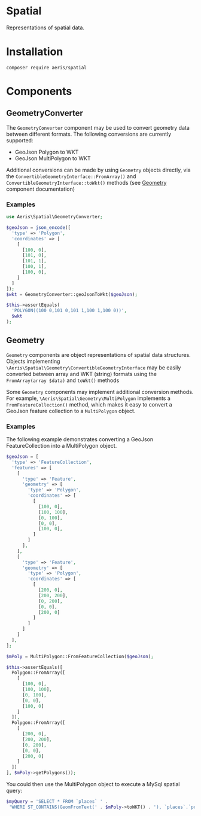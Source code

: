 Spatial
=======================

Representations of spatial data.

# Installation

```
composer require aeris/spatial
```


# Components

## GeometryConverter

The `GeometryConverter` component may be used to convert geometry data between different formats. The following conversions are currently supported:
 
* GeoJson Polygon to WKT
* GeoJson MultiPolygon to WKT

Additional conversions can be made by using `Geometry` objects directly, via the `ConvertibleGeometryInterface::FromArray()` and `ConvertibleGeometryInterface::toWkt()` methods (see [Geometry](#geometry) component documentation)

### Examples

```php
use Aeris\Spatial\GeometryConverter;

$geoJson = json_encode([
  'type' => 'Polygon',
  'coordinates' => [
    [
      [100, 0],
      [101, 0],
      [101, 1],
      [100, 1],
      [100, 0],
    ]
  ]
]);
$wkt = GeometryConverter::geoJsonToWkt($geoJson);

$this->assertEquals(
  'POLYGON((100 0,101 0,101 1,100 1,100 0))',
  $wkt
);
```

## Geometry

`Geometry` components are object representations of spatial data structures. Objects implementing `\Aeris\Spatial\Geometry\ConvertibleGeometryInterface` may be easily converted between array and WKT (string) formats using the `FromArray(array $data)` and `toWkt()` methods

Some `Geometry` components may implement additional conversion methods. For example, `\Aeris\Spatial\Geometry\MultiPolygon` implements a `FromFeatureCollection()` method, which makes it easy to convert a GeoJson feature collection to a `MultiPolygon` object.


### Examples

The following example demonstrates converting a GeoJson FeatureCollection into a MultiPolygon object.

```php
$geoJson = [
  'type' => 'FeatureCollection',
  'features' => [
    [
      'type' => 'Feature',
      'geometry' => [
        'type' => 'Polygon',
        'coordinates' => [
          [
            [100, 0],
            [100, 100],
            [0, 100],
            [0, 0],
            [100, 0],
          ]
        ]
      ],
    ],
    [
      'type' => 'Feature',
      'geometry' => [
        'type' => 'Polygon',
        'coordinates' => [
          [
            [200, 0],
            [200, 200],
            [0, 200],
            [0, 0],
            [200, 0]
          ]
        ]
      ]
    ]
  ],
];

$mPoly = MultiPolygon::FromFeatureCollection($geoJson);

$this->assertEquals([
  Polygon::FromArray([
    [
      [100, 0],
      [100, 100],
      [0, 100],
      [0, 0],
      [100, 0]
    ]
  ]),
  Polygon::FromArray([
    [
      [200, 0],
      [200, 200],
      [0, 200],
      [0, 0],
      [200, 0]
    ]
  ])
], $mPoly->getPolygons());
```

You could then use the MultiPolygon object to execute a MySql spatial query:

```php
$myQuery = 'SELECT * FROM `places` ' .
 'WHERE ST_CONTAINS(GeomFromText(' . $mPoly->toWKT() . '), `places`.`point`)' 
```
